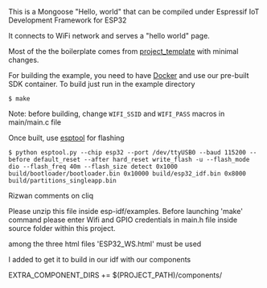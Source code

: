 This is a Mongoose "Hello, world" that can be compiled under Espressif IoT Development Framework for ESP32

It connects to WiFi network and serves a "hello world" page.

Most of the the boilerplate comes from [project_template](https://github.com/espressif/esp-idf-template) with minimal changes.

For building the example, you need to have [Docker](https://www.docker.com/products/docker) and use our pre-built SDK container.
To build just run in the example directory
```
$ make
```

Note: before building, change `WIFI_SSID` and `WIFI_PASS` macros in main/main.c file

Once built, use [esptool](https://github.com/espressif/esptool) for flashing
```
$ python esptool.py --chip esp32 --port /dev/ttyUSB0 --baud 115200 --before default_reset --after hard_reset write_flash -u --flash_mode dio --flash_freq 40m --flash_size detect 0x1000 build/bootloader/bootloader.bin 0x10000 build/esp32_idf.bin 0x8000 build/partitions_singleapp.bin
```

Rizwan comments on cliq 

Please unzip this file inside esp-idf/examples. Before launching
'make' command please enter Wifi and GPIO credentials in main.h
file inside source folder within this project.

among the three html files 'ESP32_WS.html' must be used

I added to get it to build in our idf with our components

EXTRA_COMPONENT_DIRS += $(PROJECT_PATH)/components/
